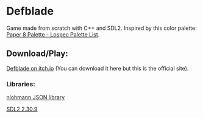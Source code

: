 # Defblade

Game made from scratch with C++ and SDL2. Inspired by this color palette: [Paper 8 Palette - Lospec Palette List](https://lospec.com/palette-list/paper-8).

## Download/Play:

[Defblade on itch.io](https://snej55.itch.io/defblade) (You can download it here but this is the official site).

### Libraries:

[nlohmann JSON library](https://github.com/nlohmann/json)

[SDL2 2.30.9](https://libsdl.org/)
